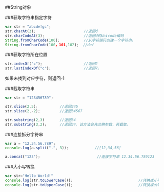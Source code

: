 ##String对象

###获取字符串指定字符

```javascript
var str = "abcdefgc";
str.charAt(3);                      //返回d
str.charCodeAt(3);                  //返回d的Unicode编码
String.fromCharCode(100);           //从字符编码创建一个字符串。
String.fromCharCode(100，101,102);  //def
```

###获取字符所在位置

```javascript
str.indexOf("c");                   //返回2
str.lastIndexOf("c");               //返回7。
```

如果未找到对应字符，则返回-1

###截取字符串

```javascript
var str = "123456789";

str.slice(2,5);          //返回345
str.slice(2,-2);         //返回34567

str.substring(2,3)       //返回34
str.substring(3,2);      //返回34，该方法会先交换参数，再截取。
```

###连接拆分字符串

```javascript
var a = "12.34.56.789";
console.log(a.split(".", 3));            //[12,34,56]

a.concat("123");                          //连接字符串 12.34.56.789123
```

###大小写转换

```javascript
var str="Hello World!"
console.log(str.toLowerCase());                              //转换成小写
console.log(str.toUpperCase());                              //转换成大写
```

